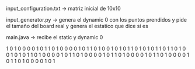 input_configuration.txt -> matriz inicial de 10x10

input_generator.py -> genera el dynamic 0 con los puntos prendidos y pide el tamaño del board real y genera el estatico que dice si es

main.java -> recibe el static y dynamic 0

1 0 1 0 0 0 0 1 0 1
1 0 1 0 0 0 0 1 0 1
1 0 1 0 0 1 0 1 0 1
1 0 1 0 1 0 1 1 0 1
1 0 1 0 0 1 0 1 0 1
1 0 1 0 0 0 0 1 0 1
1 0 1 0 0 0 0 1 0 1
1 0 1 0 0 0 0 1 0 1
1 0 1 0 0 0 0 1 0 1
1 0 1 0 0 0 0 1 0 1

